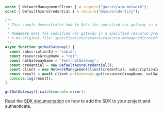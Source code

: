 ```javascript
const { NetworkManagementClient } = require("@azure/arm-network");
const { DefaultAzureCredential } = require("@azure/identity");

/**
 * This sample demonstrates how to Gets the specified nat gateway in a specified resource group.
 *
 * @summary Gets the specified nat gateway in a specified resource group.
 * x-ms-original-file: specification/network/resource-manager/Microsoft.Network/stable/2021-08-01/examples/NatGatewayGet.json
 */
async function getNatGateway() {
  const subscriptionId = "subid";
  const resourceGroupName = "rg1";
  const natGatewayName = "test-natGateway";
  const credential = new DefaultAzureCredential();
  const client = new NetworkManagementClient(credential, subscriptionId);
  const result = await client.natGateways.get(resourceGroupName, natGatewayName);
  console.log(result);
}

getNatGateway().catch(console.error);
```

Read the [SDK documentation](https://github.com/Azure/azure-sdk-for-js/blob/%40azure%2Farm-network_28.0.0/sdk/network/arm-network/README.md) on how to add the SDK to your project and authenticate.
